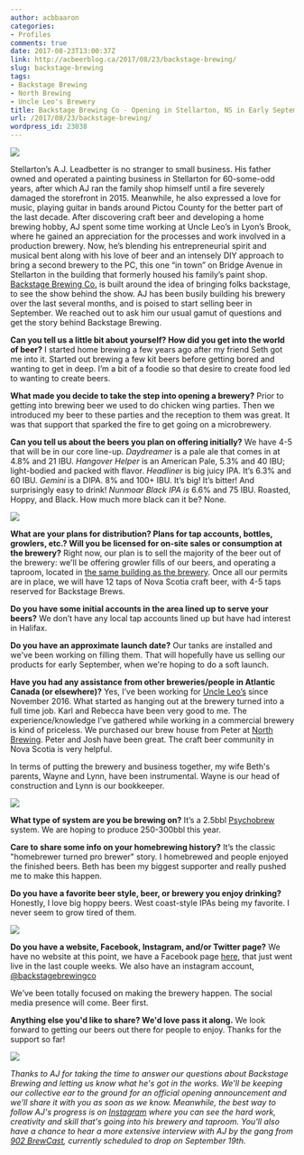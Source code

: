 ```yaml
---
author: acbbaaron
categories:
- Profiles
comments: true
date: 2017-08-23T13:00:37Z
link: http://acbeerblog.ca/2017/08/23/backstage-brewing/
slug: backstage-brewing
tags:
- Backstage Brewing
- North Brewing
- Uncle Leo's Brewery
title: Backstage Brewing Co - Opening in Stellarton, NS in Early September
url: /2017/08/23/backstage-brewing/
wordpress_id: 23038
---
```


[![](http://acbeerblog.ca/wp-content/uploads/2017/07/Backstage_Brewing_Logo.jpg)](http://acbeerblog.ca/wp-content/uploads/2017/07/Backstage_Brewing_Logo.jpg)

Stellarton’s A.J. Leadbetter is no stranger to small business. His father owned and operated a painting business in Stellarton for 60-some-odd years, after which AJ ran the family shop himself until a fire severely damaged the storefront in 2015. Meanwhile, he also expressed a love for music, playing guitar in bands around Pictou County for the better part of the last decade. After discovering craft beer and developing a home brewing hobby, AJ spent some time working at Uncle Leo’s in Lyon’s Brook, where he gained an appreciation for the processes and work involved in a production brewery. Now, he’s blending his entrepreneurial spirit and musical bent along with his love of beer and an intensely DIY approach to bring a second brewery to the PC, this one “in town” on Bridge Avenue in Stellarton in the building that formerly housed his family’s paint shop. [Backstage Brewing Co.](https://www.instagram.com/backstagebrewingco/) is built around the idea of bringing folks backstage, to see the show behind the show. AJ has been busily building his brewery over the last several months, and is poised to start selling beer in September. We reached out to ask him our usual gamut of questions and get the story behind Backstage Brewing.

**Can you tell us a little bit about yourself? How did you get into the world of beer?**
I started home brewing a few years ago after my friend Seth got me into it. Started out brewing a few kit beers before getting bored and wanting to get in deep. I’m a bit of a foodie so that desire to create food led to wanting to create beers.

**What made you decide to take the step into opening a brewery?**
Prior to getting into brewing beer we used to do chicken wing parties. Then we introduced my beer to these parties and the reception to them was great. It was that support that sparked the fire to get going on a microbrewery.

**Can you tell us about the beers you plan on offering initially?**
We have 4-5 that will be in our core line-up. _Daydreamer_ is a pale ale that comes in at 4.8% and 21 IBU. _Hangover Helper_ is an American Pale, 5.3% and 40 IBU; light-bodied and packed with flavor. _Headliner_ is big juicy IPA. It’s 6.3% and 60 IBU. _Gemini_ is a DIPA. 8% and 100+ IBU. It’s big! It’s bitter! And surprisingly easy to drink! _Nunmoar Black IPA is_ 6.6% and 75 IBU. Roasted, Hoppy, and Black. How much more black can it be? None.

[![](http://acbeerblog.ca/wp-content/uploads/2017/07/Backstage_Brewing-Stage-1024x767.jpg)](http://acbeerblog.ca/wp-content/uploads/2017/07/Backstage_Brewing-Stage.jpg)

**What are your plans for distribution? Plans for tap accounts, bottles, growlers, etc.? Will you be licensed for on-site sales or consumption at the brewery?**
Right now, our plan is to sell the majority of the beer out of the brewery: we'll be offering growler fills of our beers, and operating a taproom, located in [the same building as the brewery](https://goo.gl/maps/dWP3JJnDo6s). Once all our permits are in place, we will have 12 taps of Nova Scotia craft beer, with 4-5 taps reserved for Backstage Brews.

**Do you have some initial accounts in the area lined up to serve your beers?**
We don’t have any local tap accounts lined up but have had interest in Halifax.

**Do you have an approximate launch date?**
Our tanks are installed and we've been working on filling them. That will hopefully have us selling our products for early September, when we're hoping to do a soft launch.

**Have you had any assistance from other breweries/people in Atlantic Canada (or elsewhere)?**
Yes, I’ve been working for [Uncle Leo’s](http://www.uncleleosbrewery.ca/) since November 2016. What started as hanging out at the brewery turned into a full time job. Karl and Rebecca have been very good to me. The experience/knowledge I’ve gathered while working in a commercial brewery is kind of priceless. We purchased our brew house from Peter at [North Brewing](http://www.northbrewing.ca/). Peter and Josh have been great. The craft beer community in Nova Scotia is very helpful.

In terms of putting the brewery and business together, my wife Beth's parents, Wayne and Lynn, have been instrumental. Wayne is our head of construction and Lynn is our bookkeeper.

[![](http://acbeerblog.ca/wp-content/uploads/2017/07/Backstage_Brewing-Success-1024x1024.jpg)](http://acbeerblog.ca/wp-content/uploads/2017/07/Backstage_Brewing-Success.jpg)

**What type of system are you be brewing on?**
It’s a 2.5bbl [Psychobrew](https://psychobrew.com/) system. We are hoping to produce 250-300bbl this year.

**Care to share some info on your homebrewing history?**
It’s the classic "homebrewer turned pro brewer" story. I homebrewed and people enjoyed the finished beers. Beth has been my biggest supporter and really pushed me to make this happen.

**Do you have a favorite beer style, beer, or brewery you enjoy drinking?**
Honestly, I love big hoppy beers. West coast-style IPAs being my favorite. I never seem to grow tired of them.

[![](http://acbeerblog.ca/wp-content/uploads/2017/07/Backstage_Brewing-Kettle-1024x1024.jpg)](http://acbeerblog.ca/wp-content/uploads/2017/07/Backstage_Brewing-Kettle.jpg)

**Do you have a website, Facebook, Instagram, and/or Twitter page?**
We have no website at this point, we have a Facebook page [here](https://facebook.com/BackstageBrewingCo/), that just went live in the last couple weeks. We also have an instagram account, [@backstagebrewingco](https://www.instagram.com/backstagebrewingco/)

We’ve been totally focused on making the brewery happen. The social media presence will come. Beer first.

**Anything else you'd like to share? We'd love pass it along.**
We look forward to getting our beers out there for people to enjoy. Thanks for the support so far!

[![](http://acbeerblog.ca/wp-content/uploads/2017/07/Backstage_Brewing-Beer_and_Guitar-1024x1024.jpg)](http://acbeerblog.ca/wp-content/uploads/2017/07/Backstage_Brewing-Beer_and_Guitar.jpg)

_Thanks to AJ for taking the time to answer our questions about Backstage Brewing and letting us know what he's got in the works. We'll be keeping our collective ear to the ground for an official opening announcement and we'll share it with you as soon as we know. Meanwhile, the best way to follow AJ's progress is on [Instagram](https://www.instagram.com/backstagebrewingco/) where you can see the hard work, creativity and skill that's going into his brewery and taproom. You'll also have a chance to hear a more extensive interview with AJ by the gang from [902 BrewCast](http://902brewcast.com/), currently scheduled to drop on September 19th._
